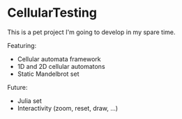 # CellularTesting

This is a pet project I'm going to develop in my spare time. 

Featuring:
- Cellular automata framework
- 1D and 2D cellular automatons
- Static Mandelbrot set

Future:
- Julia set
- Interactivity (zoom, reset, draw, ...)

